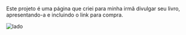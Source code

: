 Este projeto é uma página que criei para minha irmã divulgar seu livro, apresentando-a e incluindo o link para compra.

![lado](https://github.com/user-attachments/assets/abf6cbad-7600-4f22-832c-ef485d7be9d3)
